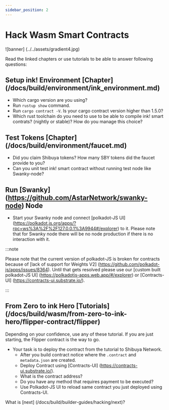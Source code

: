 ```yaml
---
sidebar_position: 2
---
```


# Hack Wasm Smart Contracts
![banner] (../../assets/gradient4.jpg)

Read the linked chapters or use tutorials to be able to answer following questions:

## Setup ink! Environment [Chapter] (/docs/build/environment/ink_environment.md)

* Which cargo version are you using?
* Run `rustup show` command.
* Run `cargo contract -V`. Is your cargo contract version higher than 1.5.0?
* Which rust toolchain do you need to use to be able to compile ink! smart contrats? (nightly or stable)? How do you manage this choice?

## Test Tokens [Chapter] (/docs/build/environment/faucet.md)
* Did you claim Shibuya tokens? How many SBY tokens did the faucet provide to you?
* Can you unit test ink! smart contract without running test node like Swanky-node?

## Run [Swanky] (https://github.com/AstarNetwork/swanky-node) Node
* Start your Swanky node and connect [polkadot-JS UI] (https://polkadot.js.org/apps/?rpc=ws%3A%2F%2F127.0.0.1%3A9944#/explorer) to it. Please note that for Swanky node there will be no node production if there is no interaction with it. 

:::note

Please note that the current version of polkadot-JS is broken for contracts because of [lack of support for Weights V2] (https://github.com/polkadot-js/apps/issues/8364). Until that gets resolved please use our [custom built polkadot-JS UI] (https://polkadotjs-apps.web.app/#/explorer) or [Contracts-UI] (https://contracts-ui.substrate.io/).

:::

## From Zero to ink Hero [Tutorials] (/docs/build/wasm/from-zero-to-ink-hero/flipper-contract/flipper)
Depending on your confidence, use any of these tutorial. If you are just starting, the Flipper contract is the way to go.
* Your task is to deploy the contract from the tutorial to Shibuya Network.
  * After you build contract notice where the `.contract` and `metadata.json` are created.
  * Deploy Contract using [Contracts-UI] (https://contracts-ui.substrate.io/).
  * What is the contract address?
  * Do you have any method that requires payment to be executed?
  * Use Polkadot-JS UI to reload same contract you just deployed using Contracts-UI.


What is [next] (/docs/build/builder-guides/hacking/next)? 
